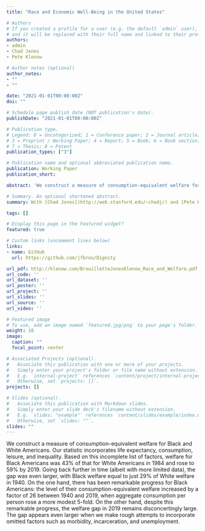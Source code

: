 ```yaml
---
title: "Race and Economic Well-Being in the United States"

# Authors
# If you created a profile for a user (e.g. the default `admin` user), write the username (folder name) here
# and it will be replaced with their full name and linked to their profile.
authors:
- admin
- Chad Jones
- Pete Klenow

# Author notes (optional)
author_notes:
- ""
- ""

date: "2021-01-01T00:00:00Z"
doi: ""

# Schedule page publish date (NOT publication's date).
publishDate: "2021-01-01T00:00:00Z"

# Publication type.
# Legend: 0 = Uncategorized; 1 = Conference paper; 2 = Journal article;
# 3 = Preprint / Working Paper; 4 = Report; 5 = Book; 6 = Book section;
# 7 = Thesis; 8 = Patent
publication_types: ["3"]

# Publication name and optional abbreviated publication name.
publication: Working Paper
publication_short:

abstract: 'We construct a measure of consumption-equivalent welfare for Black and White Americans. Our statistic incorporates life expectancy, consumption, leisure, and inequality. Based on this incomplete list of factors, welfare for Black Americans was 43% of that for White Americans in 1984 and rose to 59% by 2019. Going back further in time (albeit with more limited data), the gap was even larger, with Black welfare equal to just 29% of White welfare in 1940. On the one hand, there has been remarkable progress for Black Americans: the level of their consumption-equivalent welfare increased by a factor of 26 between 1940 and 2019, when aggregate consumption per person rose a more modest 5-fold. On the other hand, despite this remarkable progress, the welfare gap in 2019 remains disconcertingly large. The gap appears even larger when we make rough attempts to incorporate omitted factors such as morbidity, incarceration, and unemployment.'

# Summary. An optional shortened abstract.
summary: With [Chad Jones](http://web.stanford.edu/~chadj/) and [Pete Klenow](http://www.klenow.com/)

tags: []

# Display this page in the Featured widget?
featured: true

# Custom links (uncomment lines below)
links:
- name: GitHub
  url: https://github.com/jfbrou/Dignity

url_pdf: http://klenow.com/BrouilletteJonesKlenow_Race_and_Welfare.pdf
url_code: ''
url_dataset: ''
url_poster: ''
url_project: ''
url_slides: ''
url_source: ''
url_video: ''

# Featured image
# To use, add an image named `featured.jpg/png` to your page's folder.
weight: 10
image:
  caption: ""
  focal_point: center

# Associated Projects (optional).
#   Associate this publication with one or more of your projects.
#   Simply enter your project's folder or file name without extension.
#   E.g. `internal-project` references `content/project/internal-project/index.md`.
#   Otherwise, set `projects: []`.
projects: []

# Slides (optional).
#   Associate this publication with Markdown slides.
#   Simply enter your slide deck's filename without extension.
#   E.g. `slides: "example"` references `content/slides/example/index.md`.
#   Otherwise, set `slides: ""`.
slides: ""
---
```


We construct a measure of consumption-equivalent welfare for Black and White Americans. Our statistic incorporates life expectancy, consumption, leisure, and inequality. Based on this incomplete list of factors, welfare for Black Americans was 43% of that for White Americans in 1984 and rose to 59% by 2019. Going back further in time (albeit with more limited data), the gap was even larger, with Black welfare equal to just 29% of White welfare in 1940. On the one hand, there has been remarkable progress for Black Americans: the level of their consumption-equivalent welfare increased by a factor of 26 between 1940 and 2019, when aggregate consumption per person rose a more modest 5-fold. On the other hand, despite this remarkable progress, the welfare gap in 2019 remains disconcertingly large. The gap appears even larger when we make rough attempts to incorporate omitted factors such as morbidity, incarceration, and unemployment.
